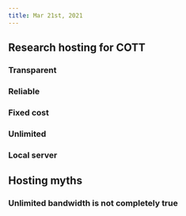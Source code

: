```yaml
---
title: Mar 21st, 2021
---
```


## Research hosting for COTT
### Transparent
### Reliable
### Fixed cost
### Unlimited
### Local server
## Hosting myths
### Unlimited bandwidth is not completely true
###
